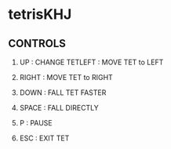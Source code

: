 # tetrisKHJ


##  CONTROLS

1. UP : CHANGE TETLEFT : MOVE TET to LEFT
2. RIGHT : MOVE TET to RIGHT
3. DOWN : FALL TET FASTER

4. SPACE : FALL DIRECTLY
5. P : PAUSE
6. ESC : EXIT TET
